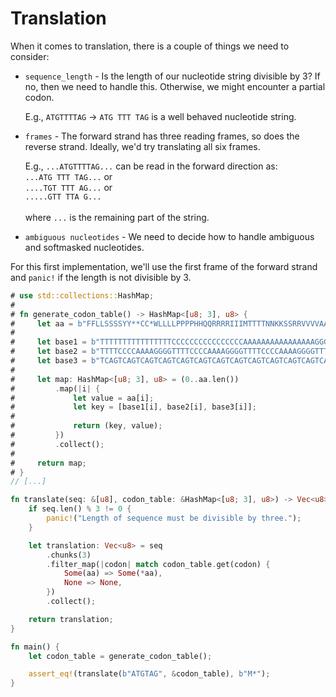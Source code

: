 # Translation
When it comes to translation, there is a couple of things we need to consider:

- `sequence_length` - Is the length of our nucleotide string divisible by 3? If no, then we need to handle this. Otherwise, we might encounter a partial codon.

    E.g., `ATGTTTTAG` -> `ATG TTT TAG` is a well behaved nucleotide string.

- `frames` - The forward strand has three reading frames, so does the reverse strand. Ideally, we'd try translating all six frames.

    E.g., `...ATGTTTTAG...` can be read in the forward direction as:<br>
        `...ATG TTT TAG...` or<br>
        `....TGT TTT AG...` or<br>
        `.....GTT TTA G...`<br><br>
        where `...` is the remaining part of the string.

- `ambiguous nucleotides` - We need to decide how to handle ambiguous and softmasked nucleotides.


For this first implementation, we'll use the first frame of the forward strand and `panic!` if the length is not divisible by 3.
```rust
# use std::collections::HashMap;
#
# fn generate_codon_table() -> HashMap<[u8; 3], u8> {
#     let aa = b"FFLLSSSSYY**CC*WLLLLPPPPHHQQRRRRIIIMTTTTNNKKSSRRVVVVAAAADDEEGGGG";
#
#     let base1 = b"TTTTTTTTTTTTTTTTCCCCCCCCCCCCCCCCAAAAAAAAAAAAAAAAGGGGGGGGGGGGGGGG";
#     let base2 = b"TTTTCCCCAAAAGGGGTTTTCCCCAAAAGGGGTTTTCCCCAAAAGGGGTTTTCCCCAAAAGGGG";
#     let base3 = b"TCAGTCAGTCAGTCAGTCAGTCAGTCAGTCAGTCAGTCAGTCAGTCAGTCAGTCAGTCAGTCAG";
#
#     let map: HashMap<[u8; 3], u8> = (0..aa.len())
#         .map(|i| {
#             let value = aa[i];
#             let key = [base1[i], base2[i], base3[i]];
#
#             return (key, value);
#         })
#         .collect();
#
#     return map;
# }
// [...]

fn translate(seq: &[u8], codon_table: &HashMap<[u8; 3], u8>) -> Vec<u8> {
    if seq.len() % 3 != 0 {
        panic!("Length of sequence must be divisible by three.");
    }

    let translation: Vec<u8> = seq
        .chunks(3)
        .filter_map(|codon| match codon_table.get(codon) {
            Some(aa) => Some(*aa),
            None => None,
        })
        .collect();

    return translation;
}

fn main() {
    let codon_table = generate_codon_table();

    assert_eq!(translate(b"ATGTAG", &codon_table), b"M*");
}
```
